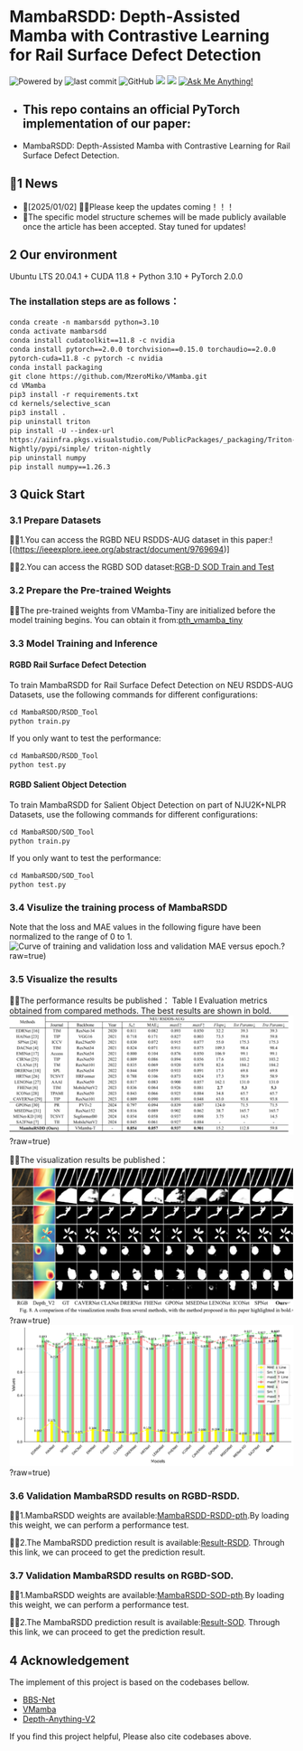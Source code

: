 # MambaRSDD: Depth-Assisted Mamba with Contrastive Learning for Rail Surface Defect Detection
![Powered by](https://img.shields.io/badge/Based_on-Pytorch-blue?logo=pytorch) 
![last commit](https://img.shields.io/github/last-commit/hjklearn/MambaRSDD)
![GitHub](https://img.shields.io/github/license/hjklearn/MambaRSDD?logo=license)
![](https://img.shields.io/github/repo-size/hjklearn/MambaRSDD?color=green)
![](https://img.shields.io/github/stars/hjklearn/MambaRSDD)
[![Ask Me Anything!](https://img.shields.io/badge/Official%20-Yes-1abc9c.svg)](https://GitHub.com/hjklearn) 
<br>
- ## This repo contains an official PyTorch implementation of our paper: <br>
- MambaRSDD: Depth-Assisted Mamba with Contrastive Learning for Rail Surface Defect Detection.



## 📰1 News 
- 🚩[2025/01/02] 🎉🎉Please keep the updates coming！！！
- 🚩The specific model structure schemes will be made publicly available once the article has been accepted. Stay tuned for updates!

## 2 Our environment
Ubuntu LTS 20.04.1 + CUDA 11.8 + Python 3.10 + PyTorch 2.0.0

### The installation steps are as follows：
```
conda create -n mambarsdd python=3.10
conda activate mambarsdd
conda install cudatoolkit==11.8 -c nvidia
conda install pytorch==2.0.0 torchvision==0.15.0 torchaudio==2.0.0 pytorch-cuda=11.8 -c pytorch -c nvidia
conda install packaging
git clone https://github.com/MzeroMiko/VMamba.git
cd VMamba
pip3 install -r requirements.txt
cd kernels/selective_scan
pip3 install .
pip uninstall triton
pip install -U --index-url https://aiinfra.pkgs.visualstudio.com/PublicPackages/_packaging/Triton-Nightly/pypi/simple/ triton-nightly
pip uninstall numpy
pip install numpy==1.26.3
```

## 3 Quick Start 
### 3.1 Prepare Datasets
🎉🎉1.You can access the RGBD NEU RSDDS-AUG dataset in this paper:![(https://ieeexplore.ieee.org/abstract/document/9769694)]

🎉🎉2.You can access the RGBD SOD dataset:[RGB-D SOD Train and Test](https://pan.baidu.com/s/1tBqcD9wv46_nFfqJpXCnVQ) 

### 3.2 Prepare the Pre-trained Weights
🎉🎉The pre-trained weights from VMamba-Tiny are initialized before the model training begins. You can obtain it from:[pth_vmamba_tiny](https://pan.baidu.com/s/1ky8Ye_NYLV4FtIMPziu2xw)

### 3.3 Model Training and Inference
#### RGBD Rail Surface Defect Detection
To train MambaRSDD for Rail Surface Defect Detection on NEU RSDDS-AUG Datasets, use the following commands for different configurations:
```
cd MambaRSDD/RSDD_Tool
python train.py
```
If you only want to test the performance:
```
cd MambaRSDD/RSDD_Tool
python test.py
```
#### RGBD Salient Object Detection
To train MambaRSDD for Salient Object Detection on part of NJU2K+NLPR Datasets, use the following commands for different configurations:
```
cd MambaRSDD/SOD_Tool
python train.py
```
If you only want to test the performance:
```
cd MambaRSDD/SOD_Tool
python test.py
```

### 3.4 Visulize the training process of MambaRSDD
Note that the loss and MAE values in the following figure have been normalized to the range of 0 to 1. 
![Curve of training and validation loss and validation MAE versus epoch.](https://github.com/hjklearn/MambaRSDD/blob/main/loss_curve.png)?raw=true)

### 3.5 Visualize the results
🎉🎉The performance results be published：
Table I Evaluation metrics obtained from compared methods. The best results are shown in bold.
![Table I. Comparison of results between methods on the NEU RSDSS-AUG dataset. Tot Params represents the total size of the model parameters, while Tra Params refers to the size of the parameters used for gradient updates.](https://github.com/hjklearn/MambaRSDD/blob/main/Table1.png)?raw=true)

🎉🎉The visualization results be published：
![A comparison of the visualization results from several methods, with the method proposed in this paper highlighted in bold.](https://github.com/hjklearn/MambaRSDD/blob/main/Fig.%208.png)?raw=true)
![Performance comparison of different methods in bar chart.](https://github.com/hjklearn/MambaRSDD/blob/main/savefig_example.png)?raw=true)

### 3.6 Validation MambaRSDD results on RGBD-RSDD.
🎉🎉1.MambaRSDD weights are available:[MambaRSDD-RSDD-pth](https://pan.baidu.com/s/1P9rW7P5_-xSsfmOEuvPzew).By loading this weight, we can perform a performance test.

🎉🎉2.The MambaRSDD prediction result is available:[Result-RSDD](https://pan.baidu.com/s/1xlMhdk0Pmh5cwsgn4F_Dtg). Through this link, we can proceed to get the prediction result.

### 3.7 Validation MambaRSDD results on RGBD-SOD.
🎉🎉1.MambaRSDD weights are available:[MambaRSDD-SOD-pth](https://pan.baidu.com/s/1Tul6bNQIlPWKmn4yhjZOSg).By loading this weight, we can perform a performance test.

🎉🎉2.The MambaRSDD prediction result is available:[Result-SOD](https://pan.baidu.com/s/1Tul6bNQIlPWKmn4yhjZOSg). Through this link, we can proceed to get the prediction result.

## 4 Acknowledgement
The implement of this project is based on the codebases bellow. <br>
- [BBS-Net](https://github.com/zyjwuyan/BBS-Net) <br>
- [VMamba](https://github.com/MzeroMiko/VMamba) <br>
- [Depth-Anything-V2](https://github.com/DepthAnything/Depth-Anything-V2) <br>

If you find this project helpful, Please also cite codebases above.
